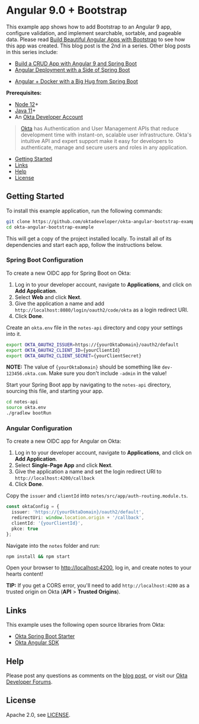# Angular 9.0 + Bootstrap
 
This example app shows how to add Bootstrap to an Angular 9 app, configure validation, and implement searchable, sortable, and pageable data. Please read [Build Beautiful Angular Apps with Bootstrap](https://developer.okta.com/blog/2020/03/02/angular-bootstrap) to see how this app was created. This blog post is the 2nd in a series. Other blog posts in this series include:

* [Build a CRUD App with Angular 9 and Spring Boot](https://developer.okta.com/blog/2020/01/06/crud-angular-9-spring-boot-2)
* [Angular Deployment with a Side of Spring Boot](https://developer.okta.com/blog/2020/05/29/angular-deployment)
- [Angular + Docker with a Big Hug from Spring Boot](https://developer.okta.com/blog/2020/06/17/angular-docker-spring-boot)

**Prerequisites:** 

* [Node 12](https://nodejs.org/)+
* [Java 11](https://adoptopenjdk.net/)+
* An [Okta Developer Account](https://developer.okta.com/signup/)

> [Okta](https://developer.okta.com/) has Authentication and User Management APIs that reduce development time with instant-on, scalable user infrastructure. Okta's intuitive API and expert support make it easy for developers to authenticate, manage and secure users and roles in any application.

* [Getting Started](#getting-started)
* [Links](#links)
* [Help](#help)
* [License](#license)

## Getting Started

To install this example application, run the following commands:

```bash
git clone https://github.com/oktadeveloper/okta-angular-bootstrap-example.git
cd okta-angular-bootstrap-example
```

This will get a copy of the project installed locally. To install all of its dependencies and start each app, follow the instructions below.

### Spring Boot Configuration

To create a new OIDC app for Spring Boot on Okta:

1. Log in to your developer account, navigate to **Applications**, and click on **Add Application**.
2. Select **Web** and click **Next**. 
3. Give the application a name and add `http://localhost:8080/login/oauth2/code/okta` as a login redirect URI. 
4. Click **Done**.

Create an `okta.env` file in the `notes-api` directory and copy your settings into it.

```bash
export OKTA_OAUTH2_ISSUER=https://{yourOktaDomain}/oauth2/default
export OKTA_OAUTH2_CLIENT_ID={yourClientId}
export OKTA_OAUTH2_CLIENT_SECRET={yourClientSecret}
```

**NOTE:** The value of `{yourOktaDomain}` should be something like `dev-123456.okta.com`. Make sure you don't include `-admin` in the value!

Start your Spring Boot app by navigating to the `notes-api` directory, sourcing this file, and starting your app.

```bash
cd notes-api
source okta.env
./gradlew bootRun
```

### Angular Configuration

To create a new OIDC app for Angular on Okta:

1. Log in to your developer account, navigate to **Applications**, and click on **Add Application**.
2. Select **Single-Page App** and click **Next**. 
3. Give the application a name and set the login redirect URI to `http://localhost:4200/callback`
4. Click **Done**.

Copy the `issuer` and `clientId` into `notes/src/app/auth-routing.module.ts`.

```typescript
const oktaConfig = {
  issuer: 'https://{yourOktaDomain}/oauth2/default',
  redirectUri: window.location.origin + '/callback',
  clientId: '{yourClientId}',
  pkce: true
};
```

Navigate into the `notes` folder and run:
 
```bash
npm install && npm start
```

Open your browser to <http://localhost:4200>, log in, and create notes to your hearts content!

**TIP:** If you get a CORS error, you'll need to add `http://localhost:4200` as a trusted origin on Okta (**API** > **Trusted Origins**).

## Links

This example uses the following open source libraries from Okta:

* [Okta Spring Boot Starter](https://github.com/okta/okta-spring-boot)
* [Okta Angular SDK](https://github.com/okta/okta-oidc-js/tree/master/packages/okta-angular)

## Help

Please post any questions as comments on the [blog post](https://developer.okta.com/blog/2020/03/02/angular-bootstrap), or visit our [Okta Developer Forums](https://devforum.okta.com/).

## License

Apache 2.0, see [LICENSE](LICENSE).
